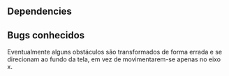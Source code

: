 ## Dependencies

## Bugs conhecidos
Eventualmente alguns obstáculos são transformados de forma errada e se direcionam ao fundo da tela, em vez de movimentarem-se apenas no eixo x.